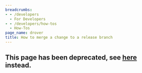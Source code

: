 ```yaml
---
breadcrumbs:
- - /developers
  - For Developers
- - /developers/how-tos
  - How-Tos
page_name: drover
title: How to merge a change to a release branch
---
```


## This page has been deprecated, see [here](https://chromium.googlesource.com/chromium/src.git/+/refs/heads/main/docs/process/merge_request.md#Landing-an-approved-merge) instead.
